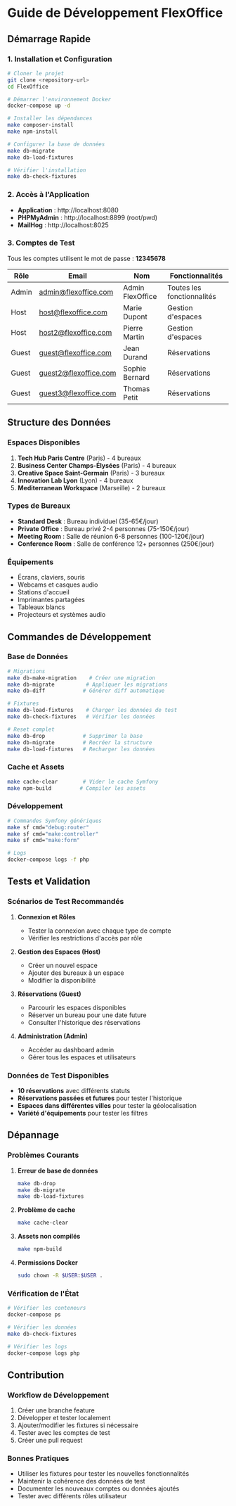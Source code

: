 # Guide de Développement FlexOffice

## Démarrage Rapide

### 1. Installation et Configuration
```bash
# Cloner le projet
git clone <repository-url>
cd FlexOffice

# Démarrer l'environnement Docker
docker-compose up -d

# Installer les dépendances
make composer-install
make npm-install

# Configurer la base de données
make db-migrate
make db-load-fixtures

# Vérifier l'installation
make db-check-fixtures
```

### 2. Accès à l'Application
- **Application** : http://localhost:8080
- **PHPMyAdmin** : http://localhost:8899 (root/pwd)
- **MailHog** : http://localhost:8025

### 3. Comptes de Test
Tous les comptes utilisent le mot de passe : **12345678**

| Rôle | Email | Nom | Fonctionnalités |
|------|-------|-----|-----------------|
| Admin | admin@flexoffice.com | Admin FlexOffice | Toutes les fonctionnalités |
| Host | host@flexoffice.com | Marie Dupont | Gestion d'espaces |
| Host | host2@flexoffice.com | Pierre Martin | Gestion d'espaces |
| Guest | guest@flexoffice.com | Jean Durand | Réservations |
| Guest | guest2@flexoffice.com | Sophie Bernard | Réservations |
| Guest | guest3@flexoffice.com | Thomas Petit | Réservations |

## Structure des Données

### Espaces Disponibles
1. **Tech Hub Paris Centre** (Paris) - 4 bureaux
2. **Business Center Champs-Élysées** (Paris) - 4 bureaux
3. **Creative Space Saint-Germain** (Paris) - 3 bureaux
4. **Innovation Lab Lyon** (Lyon) - 4 bureaux
5. **Mediterranean Workspace** (Marseille) - 2 bureaux

### Types de Bureaux
- **Standard Desk** : Bureau individuel (35-65€/jour)
- **Private Office** : Bureau privé 2-4 personnes (75-150€/jour)
- **Meeting Room** : Salle de réunion 6-8 personnes (100-120€/jour)
- **Conference Room** : Salle de conférence 12+ personnes (250€/jour)

### Équipements
- Écrans, claviers, souris
- Webcams et casques audio
- Stations d'accueil
- Imprimantes partagées
- Tableaux blancs
- Projecteurs et systèmes audio

## Commandes de Développement

### Base de Données
```bash
# Migrations
make db-make-migration    # Créer une migration
make db-migrate          # Appliquer les migrations
make db-diff            # Générer diff automatique

# Fixtures
make db-load-fixtures    # Charger les données de test
make db-check-fixtures   # Vérifier les données

# Reset complet
make db-drop            # Supprimer la base
make db-migrate         # Recréer la structure
make db-load-fixtures   # Recharger les données
```

### Cache et Assets
```bash
make cache-clear        # Vider le cache Symfony
make npm-build         # Compiler les assets
```

### Développement
```bash
# Commandes Symfony génériques
make sf cmd="debug:router"
make sf cmd="make:controller"
make sf cmd="make:form"

# Logs
docker-compose logs -f php
```

## Tests et Validation

### Scénarios de Test Recommandés

1. **Connexion et Rôles**
   - Tester la connexion avec chaque type de compte
   - Vérifier les restrictions d'accès par rôle

2. **Gestion des Espaces (Host)**
   - Créer un nouvel espace
   - Ajouter des bureaux à un espace
   - Modifier la disponibilité

3. **Réservations (Guest)**
   - Parcourir les espaces disponibles
   - Réserver un bureau pour une date future
   - Consulter l'historique des réservations

4. **Administration (Admin)**
   - Accéder au dashboard admin
   - Gérer tous les espaces et utilisateurs

### Données de Test Disponibles
- **10 réservations** avec différents statuts
- **Réservations passées et futures** pour tester l'historique
- **Espaces dans différentes villes** pour tester la géolocalisation
- **Variété d'équipements** pour tester les filtres

## Dépannage

### Problèmes Courants

1. **Erreur de base de données**
   ```bash
   make db-drop
   make db-migrate
   make db-load-fixtures
   ```

2. **Problème de cache**
   ```bash
   make cache-clear
   ```

3. **Assets non compilés**
   ```bash
   make npm-build
   ```

4. **Permissions Docker**
   ```bash
   sudo chown -R $USER:$USER .
   ```

### Vérification de l'État
```bash
# Vérifier les conteneurs
docker-compose ps

# Vérifier les données
make db-check-fixtures

# Vérifier les logs
docker-compose logs php
```

## Contribution

### Workflow de Développement
1. Créer une branche feature
2. Développer et tester localement
3. Ajouter/modifier les fixtures si nécessaire
4. Tester avec les comptes de test
5. Créer une pull request

### Bonnes Pratiques
- Utiliser les fixtures pour tester les nouvelles fonctionnalités
- Maintenir la cohérence des données de test
- Documenter les nouveaux comptes ou données ajoutés
- Tester avec différents rôles utilisateur
